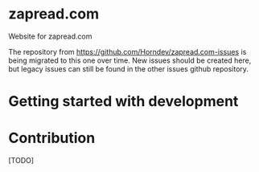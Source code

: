 # zapread.com
Website for zapread.com

The repository from https://github.com/Horndev/zapread.com-issues is being migrated to this one over time.  New issues should be created here, but legacy issues can still be found in the other issues github repository.

# Getting started with development

# Contribution

[TODO]
